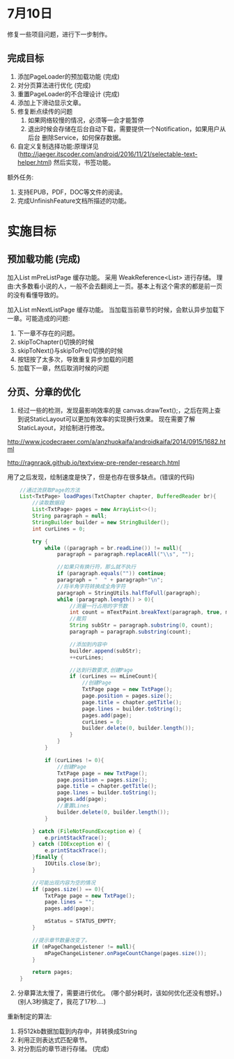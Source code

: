 # 7月10日

修复一些项目问题，进行下一步制作。

## 完成目标

1. 添加PageLoader的预加载功能 (完成)
2. 对分页算法进行优化     (完成)
3. 重置PageLoader的不合理设计  (完成)
4. 添加上下滑动显示文章。
5. 修复断点续传的问题
   1. 如果网络较慢的情况，必须等一会才能暂停
   2. 退出时候会存储在后台自动下载，需要提供一个Notification，如果用户从后台
      删除Service，如何保存数据。
6. 自定义复制选择功能:原理详见(http://jaeger.itscoder.com/android/2016/11/21/selectable-text-helper.html)
   然后实现，书签功能。

额外任务:
1. 支持EPUB，PDF，DOC等文件的阅读。
2. 完成UnfinishFeature文档所描述的功能。

# 实施目标

## 预加载功能 (完成)

加入List<TxtPage> mPreListPage 缓存功能。 采用 WeakReference<List<TxtPage>> 进行存储。
理由:大多数看小说的人，一般不会去翻阅上一页。基本上有这个需求的都是前一页的没有看懂导致的。

加入List<TxtPage> mNextListPage 缓存功能。 当加载当前章节的时候，会默认异步加载下一章。可能造成的问题:
1. 下一章不存在的问题。
2. skipToChapter()切换的时候
3. skipToNext()与skipToPre()切换的时候
4. 按钮按了太多次，导致重复异步加载的问题
5. 加载下一章，然后取消时候的问题

## 分页、分章的优化

1. 经过一些的检测，发现最影响效率的是 canvas.drawText();，之后在网上查到说StaticLayout可以更加有效率的实现换行效果。
现在需要了解StaticLayout，对绘制进行修改。

http://www.jcodecraeer.com/a/anzhuokaifa/androidkaifa/2014/0915/1682.html

http://ragnraok.github.io/textview-pre-render-research.html

用了之后发现，绘制速度是快了，但是也存在很多缺点。(错误的代码)

```java
    //通过流获取Page的方法
    List<TxtPage> loadPages(TxtChapter chapter, BufferedReader br){
        //读取数据段
        List<TxtPage> pages = new ArrayList<>();
        String paragraph = null;
        StringBuilder builder = new StringBuilder();
        int curLines = 0;

        try {
            while ((paragraph = br.readLine()) != null){
                paragraph = paragraph.replaceAll("\\s", "");

                //如果只有换行符，那么就不执行
                if (paragraph.equals("")) continue;
                paragraph = "  " + paragraph+"\n";
                //将半角字符转换成全角字符
                paragraph = StringUtils.halfToFull(paragraph);
                while (paragraph.length() > 0){
                    //测量一行占用的字节数
                    int count = mTextPaint.breakText(paragraph, true, mVisibleWidth, null);
                    //裁剪
                    String subStr = paragraph.substring(0, count);
                    paragraph = paragraph.substring(count);

                    //添加到内容中
                    builder.append(subStr);
                    ++curLines;

                    //达到行数要求,创建Page
                    if (curLines == mLineCount){
                        //创建Page
                        TxtPage page = new TxtPage();
                        page.position = pages.size();
                        page.title = chapter.getTitle();
                        page.lines = builder.toString();
                        pages.add(page);
                        curLines = 0;
                        builder.delete(0, builder.length());
                    }
                }
            }

            if (curLines != 0){
                //创建Page
                TxtPage page = new TxtPage();
                page.position = pages.size();
                page.title = chapter.getTitle();
                page.lines = builder.toString();
                pages.add(page);
                //重置Lines
                builder.delete(0, builder.length());
            }

        } catch (FileNotFoundException e) {
            e.printStackTrace();
        } catch (IOException e) {
            e.printStackTrace();
        }finally {
            IOUtils.close(br);
        }

        //可能出现内容为空的情况
        if (pages.size() == 0){
            TxtPage page = new TxtPage();
            page.lines = "";
            pages.add(page);

            mStatus = STATUS_EMPTY;
        }

        //提示章节数量改变了。
        if (mPageChangeListener != null){
            mPageChangeListener.onPageCountChange(pages.size());
        }

        return pages;
    }

```

2. 分章算法太慢了，需要进行优化。 (哪个部分耗时，该如何优化还没有想好。)
   (别人3秒搞定了，我花了17秒....)

 重新制定的算法:
 1. 将512kb数据加载到内存中，并转换成String
 2. 利用正则表达式匹配章节。
 3. 对分割后的章节进行存储。
(完成)
